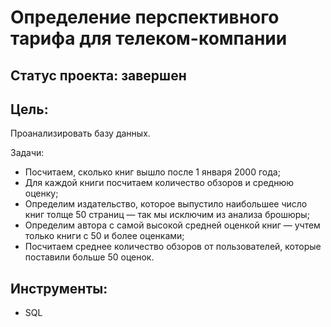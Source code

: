# Определение перспективного тарифа для телеком-компании
## Cтатус проекта: завершен
## Цель:
Проанализировать базу данных.

Задачи:

- Посчитаем, сколько книг вышло после 1 января 2000 года;
- Для каждой книги посчитаем количество обзоров и среднюю оценку;
- Определим издательство, которое выпустило наибольшее число книг толще 50 страниц — так мы исключим из анализа брошюры;
- Определим автора с самой высокой средней оценкой книг — учтем только книги с 50 и более оценками;
- Посчитаем среднее количество обзоров от пользователей, которые поставили больше 50 оценок.

## Инструменты:
- SQL
